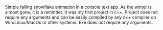 
Simple falling snowflake animation in a console text app. As the winter is almost gone, it is a reminder. It was my first project in c++. Project does not require any arguments and can be easily compiled by any c++ compiler on Win/Linux/MacOs or other systems. Exe does not require any arguments.
